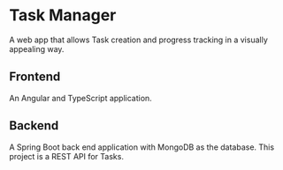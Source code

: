 # Task Manager

A web app that allows Task creation and progress tracking in a visually appealing way.

## Frontend

An Angular and TypeScript application.

## Backend

A Spring Boot back end application with MongoDB as the database. This project is a REST API for Tasks.
